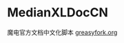 # MedianXLDocCN
魔电官方文档中文化脚本
[greasyfork.org](https://greasyfork.org/en/scripts/383113-%E9%AD%94%E7%94%B5%E5%AE%98%E7%BD%91%E6%96%87%E6%A1%A3%E4%B8%AD%E6%96%87%E5%8C%96%E8%84%9A%E6%9C%AC)

